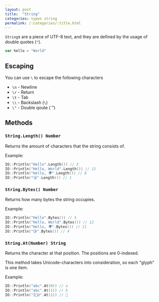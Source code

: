```yaml
---
layout: post
title:  "String"
categories: types string
permalink: /:categories/:title.html
---
```


`String`s are a piece of UTF-8 text, and they are defined by the usage of double quotes (`"`).

~~~go
var hello = "World"
~~~

## Escaping

You can use `\` to escape the following characters

* `\n` - Newline
* `\r` - Return
* `\t` - Tab
* `\\` - Backslash (`\`)
* `\"` - Double qoute (`")

## Methods

### `String.Length() Number`

Returns the amount of characters that the string consists of.

Example:

~~~go
IO::Println("Hello".Length()) // 5
IO::Println("Hello, World".Length()) // 12
IO::Println("Hello, 🌍".Length()) // 8
IO::Println("😘".Length()) // 1
~~~

### `String.Bytes() Number`

Returns how many bytes the string occupies.

Example:

~~~go
IO::Println("Hello".Bytes()) // 5
IO::Println("Hello, World".Bytes()) // 12
IO::Println("Hello, 🌍".Bytes()) // 11
IO::Println("😘".Bytes()) // 4
~~~

### `String.At(Number) String`

Returns the character at that position. The positions are 0-indexed.

This method takes Unicode-characters into consideration, so each "glyph" is one item.

Example:

~~~go
IO::Println("abc".At(0)) // a
IO::Println("abc".At(1)) // b
IO::Println("I💖U".At(1)) // 💖
~~~

